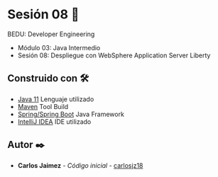 # Sesión 08 🤖

BEDU: Developer Engineering
- Módulo 03: Java Intermedio
- Sesión 08: Despliegue con WebSphere Application Server Liberty

## Construido con 🛠️

* [Java 11]() Lenguaje utilizado
* [Maven]() Tool Build
* [Spring/Spring Boot]() Java Framework
* [IntelliJ IDEA]() IDE utilizado

## Autor ✒️

* **Carlos Jaimez** - *Código inicial* - [carlosjz18](https://github.com/carlosjz18)